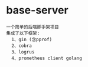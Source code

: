 # base-server
```
一个简单的后端脚手架项目
集成了以下框架:
  1、gin (含pprof)
  2、cobra
  3、logrus
  4、prometheus client golang
```
